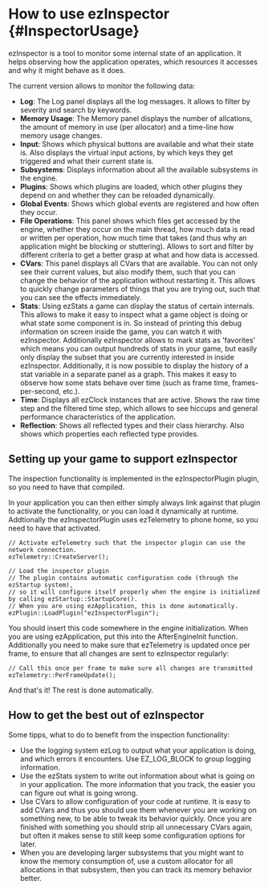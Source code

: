 How to use ezInspector {#InspectorUsage}
======================

ezInspector is a tool to monitor some internal state of an application. It helps observing how the application operates, which resources it accesses and why it might behave as it does.

The current version allows to monitor the following data:

  * __Log__: The Log panel displays all the log messages. It allows to filter by severity and search by keywords.
  * __Memory Usage__: The Memory panel displays the number of allcations, the amount of memory in use (per allocator) and a time-line how memory usage changes.
  * __Input__: Shows which physical buttons are available and what their state is. Also displays the virtual input actions, by which keys they get triggered and what their current state is.
  * __Subsystems__: Displays information about all the available subsystems in the engine.
  * __Plugins__: Shows which plugins are loaded, which other plugins they depend on and whether they can be reloaded dynamically.
  * __Global Events__: Shows which global events are registered and how often they occur.
  * __File Operations__: This panel shows which files get accessed by the engine, whether they occur on the main thread, how much data is read or written per operation, how much time that takes (and thus why an application might be blocking or stuttering). Allows to sort and filter by different criteria to get a better grasp at what and how data is accessed.
  * __CVars__: This panel displays all CVars that are available. You can not only see their current values, but also modify them, such that you can change the behavior of the application without restarting it. This allows to quickly change parameters of things that you are trying out, such that you can see the effects immediately.
  * __Stats__: Using ezStats a game can display the status of certain internals. This allows to make it easy to inspect what a game object is doing or what state some component is in. So instead of printing this debug information on screen inside the game, you can watch it with ezInspector. Additionally ezInspector allows to mark stats as 'favorites' which means you can output hundreds of stats in your game, but easily only display the subset that you are currently interested in inside ezInspector. Additionally, it is now possible to display the history of a stat variable in a separate panel as a graph. This makes it easy to observe how some stats behave over time (such as frame time, frames-per-second, etc.).
  * __Time__: Displays all ezClock instances that are active. Shows the raw time step and the filtered time step, which allows to see hiccups and general performance characteristics of the application.
  * __Reflection__: Shows all reflected types and their class hierarchy. Also shows which properties each reflected type provides.


Setting up your game to support ezInspector
-------------------------------------------

The inspection functionality is implemented in the ezInspectorPlugin plugin, so you need to have that compiled.

In your application you can then either simply always link against that plugin to activate the functionality, or you can load it dynamically at runtime.
Addtionally the ezInspectorPlugin uses ezTelemetry to phone home, so you need to have that activated.

    // Activate ezTelemetry such that the inspector plugin can use the network connection.
    ezTelemetry::CreateServer();

    // Load the inspector plugin
    // The plugin contains automatic configuration code (through the ezStartup system),
    // so it will configure itself properly when the engine is initialized by calling ezStartup::StartupCore().
    // When you are using ezApplication, this is done automatically.
    ezPlugin::LoadPlugin("ezInspectorPlugin");

You should insert this code somewhere in the engine initialization. When you are using ezApplication, put this into the AfterEngineInit function.
Additionally you need to make sure that ezTelemetry is updated once per frame, to ensure that all changes are sent to ezInspector regularly:

    // Call this once per frame to make sure all changes are transmitted
    ezTelemetry::PerFrameUpdate();
    
And that's it! The rest is done automatically.


How to get the best out of ezInspector
--------------------------------------

Some tipps, what to do to benefit from the inspection functionality:

  * Use the logging system ezLog to output what your application is doing, and which errors it encounters. Use EZ_LOG_BLOCK to group logging information.
  * Use the ezStats system to write out information about what is going on in your application. The more information that you track, the easier you can figure out what is going wrong.
  * Use CVars to allow configuration of your code at runtime. It is easy to add CVars and thus you should use them whenever you are working on something new, to be able to tweak its behavior quickly. Once you are finished with something you should strip all unnecessary CVars again, but often it makes sense to still keep some configuration options for later.
  * When you are developing larger subsystems that you might want to know the memory consumption of, use a custom allocator for all allocations in that subsystem, then you can track its memory behavior better.











